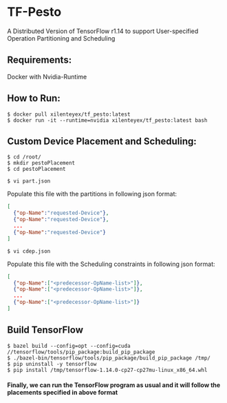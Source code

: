 # TF-Pesto
A Distributed Version of TensorFlow r1.14 to support User-specified Operation Partitioning and Scheduling 


## Requirements:
Docker with Nvidia-Runtime

## How to Run:

```
$ docker pull xilenteyex/tf_pesto:latest
$ docker run -it --runtime=nvidia xilenteyex/tf_pesto:latest bash
```

## Custom Device Placement and Scheduling:
```
$ cd /root/
$ mkdir pestoPlacement
$ cd pestoPlacement
```


```
$ vi part.json
```
Populate this file with the partitions in following json format:

``` json
[
  {"op-Name":"requested-Device"},
  {"op-Name":"requested-Device"},
  ...
  {"op-Name":"requested-Device"}
]
```

```
$ vi cdep.json
```

Populate this file with the Scheduling constraints in following json format:

``` json
[
  {"op-Name":["<predecessor-OpName-list>"]},
  {"op-Name":["<predecessor-OpName-list>"]},
  ...
  {"op-Name":["<predecessor-OpName-list>"]}
]
```

## Build TensorFlow
```
$ bazel build --config=opt --config=cuda //tensorflow/tools/pip_package:build_pip_package
$ ./bazel-bin/tensorflow/tools/pip_package/build_pip_package /tmp/
$ pip uninstall -y tensorflow
$ pip install /tmp/tensorflow-1.14.0-cp27-cp27mu-linux_x86_64.whl
```

#### Finally, we can run the TensorFlow program as usual and it will follow the placements specified in above format
